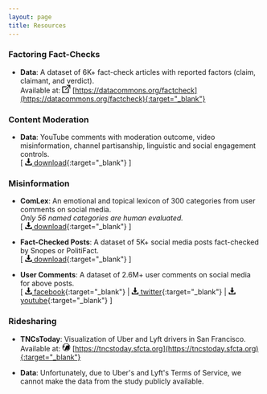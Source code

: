 ```yaml
---
layout: page
title: Resources
---
```

### Factoring Fact-Checks

* **Data**: A dataset of 6K+ fact-check articles with reported factors (claim, claimant, and verdict).  
Available at: <img src="../images/icons/foreign.svg" width="16"> [https://datacommons.org/factcheck](https://datacommons.org/factcheck){:target="_blank"}

### Content Moderation

* **Data**: YouTube comments with moderation outcome, video misinformation, channel partisanship, linguistic and social engagement controls.  
\[ [<img src="../images/icons/download.svg" width="14"> download](youtube_comments.csv){:target="_blank"} \]

### Misinformation

* **ComLex**: An emotional and topical lexicon of 300 categories from user comments on social media.  
*Only 56 named categories are human evaluated.*  
\[ [<img src="../images/icons/download.svg" width="14"> download](ComLex.csv){:target="_blank"} \]

* **Fact-Checked Posts**: A dataset of 5K+ social media posts fact-checked by Snopes or PolitiFact.  
\[ [<img src="../images/icons/download.svg" width="14"> download](factchecks.csv){:target="_blank"} \]

* **User Comments**: A dataset of 2.6M+ user comments on social media for above posts.  
\[ [<img src="../images/icons/download.svg" width="14"> facebook](comments/facebook.bz2){:target="_blank"} | [<img src="../images/icons/download.svg" width="14"> twitter](comments/twitter.bz2){:target="_blank"} | [<img src="../images/icons/download.svg" width="14"> youtube](comments/youtube.bz2){:target="_blank"} \]

### Ridesharing

* **TNCsToday**: Visualization of Uber and Lyft drivers in San Francisco.  
Available at: <img src="../images/logos/sfcta.jpg" width="16"> [https://tncstoday.sfcta.org](https://tncstoday.sfcta.org){:target="_blank"}

* **Data**: Unfortunately, due to Uber's and Lyft's Terms of Service, we cannot make the data from the study publicly available.
